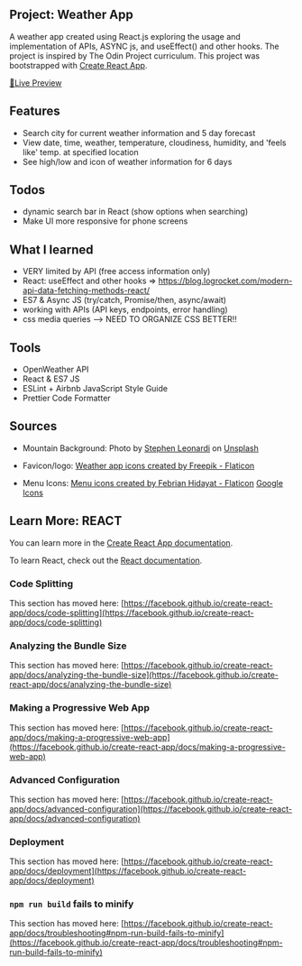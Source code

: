 ## Project: Weather App

A weather app created using React.js exploring the usage and implementation of APIs, ASYNC js, and useEffect() and other hooks. The project is inspired by The Odin Project curriculum.
This project was bootstrapped with [Create React App](https://github.com/facebook/create-react-app).

<a href="https://dicristea.github.io/weather-app/">🔗Live Preview</a>

## Features

- Search city for current weather information and 5 day forecast
- View date, time, weather, temperature, cloudiness, humidity, and 'feels like' temp. at specified location
- See high/low and icon of weather information for 6 days

## Todos

- dynamic search bar in React (show options when searching)
- Make UI more responsive for phone screens

## What I learned

- VERY limited by API (free access information only)
- React: useEffect and other hooks
  => https://blog.logrocket.com/modern-api-data-fetching-methods-react/
- ES7 & Async JS (try/catch, Promise/then, async/await)
- working with APIs (API keys, endpoints, error handling)
- css media queries
  --> NEED TO ORGANIZE CSS BETTER!!

## Tools

- OpenWeather API
- React & ES7 JS
- ESLint + Airbnb JavaScript Style Guide
- Prettier Code Formatter

## Sources

- Mountain Background:
  Photo by <a href="https://unsplash.com/@stephenleo1982?utm_source=unsplash&utm_medium=referral&utm_content=creditCopyText">Stephen Leonardi</a> on <a href="https://unsplash.com/?utm_source=unsplash&utm_medium=referral&utm_content=creditCopyText">Unsplash</a>

- Favicon/logo:
  <a href="https://www.flaticon.com/free-icons/weather-app" title="weather app icons">Weather app icons created by Freepik - Flaticon</a>

- Menu Icons:
  <a href="https://www.flaticon.com/free-icons/menu" title="menu icons">Menu icons created by Febrian Hidayat - Flaticon</a>
  <a href="https://fonts.google.com/icons">Google Icons</a>

## Learn More: REACT

You can learn more in the [Create React App documentation](https://facebook.github.io/create-react-app/docs/getting-started).

To learn React, check out the [React documentation](https://reactjs.org/).

### Code Splitting

This section has moved here: [https://facebook.github.io/create-react-app/docs/code-splitting](https://facebook.github.io/create-react-app/docs/code-splitting)

### Analyzing the Bundle Size

This section has moved here: [https://facebook.github.io/create-react-app/docs/analyzing-the-bundle-size](https://facebook.github.io/create-react-app/docs/analyzing-the-bundle-size)

### Making a Progressive Web App

This section has moved here: [https://facebook.github.io/create-react-app/docs/making-a-progressive-web-app](https://facebook.github.io/create-react-app/docs/making-a-progressive-web-app)

### Advanced Configuration

This section has moved here: [https://facebook.github.io/create-react-app/docs/advanced-configuration](https://facebook.github.io/create-react-app/docs/advanced-configuration)

### Deployment

This section has moved here: [https://facebook.github.io/create-react-app/docs/deployment](https://facebook.github.io/create-react-app/docs/deployment)

### `npm run build` fails to minify

This section has moved here: [https://facebook.github.io/create-react-app/docs/troubleshooting#npm-run-build-fails-to-minify](https://facebook.github.io/create-react-app/docs/troubleshooting#npm-run-build-fails-to-minify)
